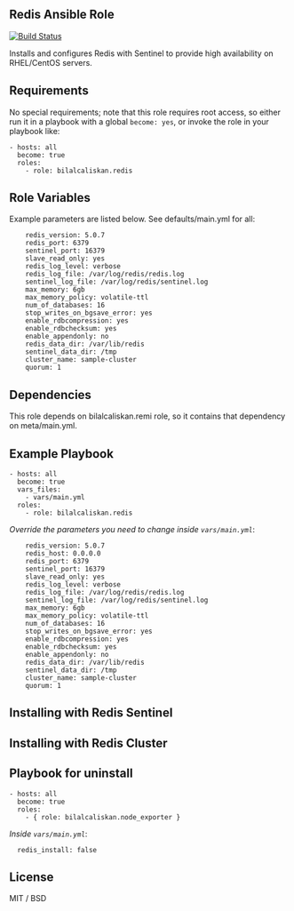 ## Redis Ansible Role

[![Build Status](https://travis-ci.org/bilalcaliskan/redis-ansible-role.svg?branch=master)](https://travis-ci.org/bilalcaliskan/redis-ansible-role)

Installs and configures Redis with Sentinel to provide high availability on RHEL/CentOS servers.

## Requirements

No special requirements; note that this role requires root access, so either run it in a
playbook with a global `become: yes`, or invoke the role in your playbook like:

    - hosts: all
      become: true
      roles:
        - role: bilalcaliskan.redis

## Role Variables

Example parameters are listed below. See defaults/main.yml for all:

        redis_version: 5.0.7
        redis_port: 6379
        sentinel_port: 16379
        slave_read_only: yes
        redis_log_level: verbose
        redis_log_file: /var/log/redis/redis.log
        sentinel_log_file: /var/log/redis/sentinel.log
        max_memory: 6gb
        max_memory_policy: volatile-ttl
        num_of_databases: 16
        stop_writes_on_bgsave_error: yes
        enable_rdbcompression: yes
        enable_rdbchecksum: yes
        enable_appendonly: no
        redis_data_dir: /var/lib/redis
        sentinel_data_dir: /tmp
        cluster_name: sample-cluster
        quorum: 1


## Dependencies

This role depends on bilalcaliskan.remi role, so it contains that dependency on meta/main.yml.

## Example Playbook

    - hosts: all
      become: true
      vars_files:
        - vars/main.yml
      roles:
        - role: bilalcaliskan.redis

*Override the parameters you need to change inside `vars/main.yml`*:

        redis_version: 5.0.7
        redis_host: 0.0.0.0
        redis_port: 6379
        sentinel_port: 16379
        slave_read_only: yes
        redis_log_level: verbose
        redis_log_file: /var/log/redis/redis.log
        sentinel_log_file: /var/log/redis/sentinel.log
        max_memory: 6gb
        max_memory_policy: volatile-ttl
        num_of_databases: 16
        stop_writes_on_bgsave_error: yes
        enable_rdbcompression: yes
        enable_rdbchecksum: yes
        enable_appendonly: no
        redis_data_dir: /var/lib/redis
        sentinel_data_dir: /tmp
        cluster_name: sample-cluster
        quorum: 1

## Installing with Redis Sentinel

## Installing with Redis Cluster

## Playbook for uninstall

    - hosts: all
      become: true
      roles:
        - { role: bilalcaliskan.node_exporter }

*Inside `vars/main.yml`*:

      redis_install: false

## License

MIT / BSD
